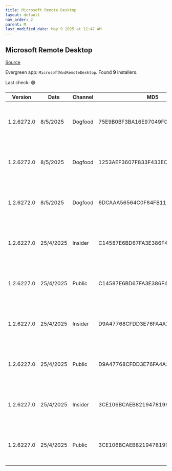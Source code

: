 ```yaml
---
title: Microsoft Remote Desktop
layout: default
nav_order: 2
parent: M
last_modified_date: May 9 2025 at 12:47 AM
---
```


## Microsoft Remote Desktop

[Source](https://docs.microsoft.com/en-us/azure/virtual-desktop/connect-windows-7-10)

Evergreen app: `MicrosoftWvdRemoteDesktop`. Found **9** installers.

Last check: 🟢

| Version    | Date      | Channel | MD5                              | Sha2                                                                                                                             | Architecture | URI                                                                                                                                                                                                                                                                  |
| ---------- | --------- | ------- | -------------------------------- | -------------------------------------------------------------------------------------------------------------------------------- | ------------ | -------------------------------------------------------------------------------------------------------------------------------------------------------------------------------------------------------------------------------------------------------------------- |
| 1.2.6272.0 | 8/5/2025  | Dogfood | 75E9B0BF3BA16E97049F0B8F0207E1F4 | 2B3531CF6929A81301289E94444C668D65EBC6FF95E902776D412A9D82FF87CDB61B13ED0F25F04A60F7E0443C421A3D0A3F1FC6257B6D56849D211778C7292D | ARM64        | [https://res.cdn.office.net/remote-desktop-windows-client/9d0b83cd-f421-4d63-9712-c57ae7a459d2/RemoteDesktop_1.2.6272.0_ARM64.msi](https://res.cdn.office.net/remote-desktop-windows-client/9d0b83cd-f421-4d63-9712-c57ae7a459d2/RemoteDesktop_1.2.6272.0_ARM64.msi) |
| 1.2.6272.0 | 8/5/2025  | Dogfood | 1253AEF3607F833F433EC6B637C52667 | 1E25F6E32B9945B3834A4546BC20EF2669AD53319C557000CE66F0AF4999FE6DB08FC93A5E124BDAE6FB117F156CA282695160F9C191E2D9E45BA3FC6D81C7A2 | x64          | [https://res.cdn.office.net/remote-desktop-windows-client/4ea37504-57e2-469d-8402-f64953e719a4/RemoteDesktop_1.2.6272.0_x64.msi](https://res.cdn.office.net/remote-desktop-windows-client/4ea37504-57e2-469d-8402-f64953e719a4/RemoteDesktop_1.2.6272.0_x64.msi)     |
| 1.2.6272.0 | 8/5/2025  | Dogfood | 6DCAAA56564C0F84FB11F1236D045985 | 46C10850D490AAD991C07EF17BD6C925FA25B234E3F138E6F7A633F15FF9E35B9CA2C899F1E38873DF26A77176901903321875D546D1611286A791F9ED28B1F5 | x86          | [https://res.cdn.office.net/remote-desktop-windows-client/e98089cf-3dc3-4b3f-b1db-d60d2e332635/RemoteDesktop_1.2.6272.0_x86.msi](https://res.cdn.office.net/remote-desktop-windows-client/e98089cf-3dc3-4b3f-b1db-d60d2e332635/RemoteDesktop_1.2.6272.0_x86.msi)     |
| 1.2.6227.0 | 25/4/2025 | Insider | C14587E6BD67FA3E386F4FEFBE96FC67 | D21BA03B0FCB4F965CD5AFC60329D0641A74293C127DC2496EA092B4A82E07B61E709916FBD19635D02741D98C7AF574CA0F97EACC2E72ACC7140AB1EDBB24C4 | ARM64        | [https://res.cdn.office.net/remote-desktop-windows-client/485a92b6-3318-4e39-80fe-ba89d50e4c40/RemoteDesktop_1.2.6227.0_ARM64.msi](https://res.cdn.office.net/remote-desktop-windows-client/485a92b6-3318-4e39-80fe-ba89d50e4c40/RemoteDesktop_1.2.6227.0_ARM64.msi) |
| 1.2.6227.0 | 25/4/2025 | Public  | C14587E6BD67FA3E386F4FEFBE96FC67 | D21BA03B0FCB4F965CD5AFC60329D0641A74293C127DC2496EA092B4A82E07B61E709916FBD19635D02741D98C7AF574CA0F97EACC2E72ACC7140AB1EDBB24C4 | ARM64        | [https://res.cdn.office.net/remote-desktop-windows-client/485a92b6-3318-4e39-80fe-ba89d50e4c40/RemoteDesktop_1.2.6227.0_ARM64.msi](https://res.cdn.office.net/remote-desktop-windows-client/485a92b6-3318-4e39-80fe-ba89d50e4c40/RemoteDesktop_1.2.6227.0_ARM64.msi) |
| 1.2.6227.0 | 25/4/2025 | Insider | D9A47768CFDD3E76FA4A2D5DC8373317 | 1F6B2A499AB545CDE74FB688A68A79804CAF968DC438CD78761E9954DEEC9896EC480678BE428EC717B452637C44DEC977A676D2E6D7360E6EDD85FF29C7D26C | x64          | [https://res.cdn.office.net/remote-desktop-windows-client/2e58aae3-a7bb-466b-8f73-4fc7729a7ee7/RemoteDesktop_1.2.6227.0_x64.msi](https://res.cdn.office.net/remote-desktop-windows-client/2e58aae3-a7bb-466b-8f73-4fc7729a7ee7/RemoteDesktop_1.2.6227.0_x64.msi)     |
| 1.2.6227.0 | 25/4/2025 | Public  | D9A47768CFDD3E76FA4A2D5DC8373317 | 1F6B2A499AB545CDE74FB688A68A79804CAF968DC438CD78761E9954DEEC9896EC480678BE428EC717B452637C44DEC977A676D2E6D7360E6EDD85FF29C7D26C | x64          | [https://res.cdn.office.net/remote-desktop-windows-client/2e58aae3-a7bb-466b-8f73-4fc7729a7ee7/RemoteDesktop_1.2.6227.0_x64.msi](https://res.cdn.office.net/remote-desktop-windows-client/2e58aae3-a7bb-466b-8f73-4fc7729a7ee7/RemoteDesktop_1.2.6227.0_x64.msi)     |
| 1.2.6227.0 | 25/4/2025 | Insider | 3CE106BCAEB821947819960E997C8A43 | CB1E95232960E5B0D6308FC316D069F7F8FD67C7495185B9C823FFBD5404560C28DBD8047D9A84C30D28FE7B680C88CC4265BE7CCA1810BEFBC947AF295E835D | x86          | [https://res.cdn.office.net/remote-desktop-windows-client/a98248d2-b879-47c3-afc4-12dddb242092/RemoteDesktop_1.2.6227.0_x86.msi](https://res.cdn.office.net/remote-desktop-windows-client/a98248d2-b879-47c3-afc4-12dddb242092/RemoteDesktop_1.2.6227.0_x86.msi)     |
| 1.2.6227.0 | 25/4/2025 | Public  | 3CE106BCAEB821947819960E997C8A43 | CB1E95232960E5B0D6308FC316D069F7F8FD67C7495185B9C823FFBD5404560C28DBD8047D9A84C30D28FE7B680C88CC4265BE7CCA1810BEFBC947AF295E835D | x86          | [https://res.cdn.office.net/remote-desktop-windows-client/a98248d2-b879-47c3-afc4-12dddb242092/RemoteDesktop_1.2.6227.0_x86.msi](https://res.cdn.office.net/remote-desktop-windows-client/a98248d2-b879-47c3-afc4-12dddb242092/RemoteDesktop_1.2.6227.0_x86.msi)     |
